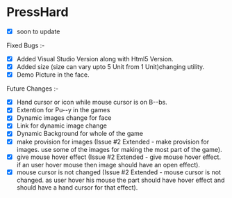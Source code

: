 PressHard
=========
- [x] soon to update

Fixed Bugs :-
- [x] Added Visual Studio Version along with Html5 Version.
- [x] Added size (size can vary upto 5 Unit from 1 Unit)changing utility.
- [x] Demo Picture in the face.

Future Changes :-
- [x] Hand cursor or icon while mouse cursor is on B--bs.
- [x] Extention for Pu--y in the games
- [x] Dynamic images change for face
- [x] Link for dynamic image change
- [x] Dynamic Background for whole of the game
- [x] make provision for images (Issue #2 Extended - make provision for images. use some of the images for making the most part of the game).
- [x] give mouse hover effect (Issue #2 Extended - give mouse hover effect. if an user hover mouse then image should have an open effect).
- [x] mouse cursor is not changed (Issue #2 Extended - mouse cursor is not changed. as user hover his mouse the part should have hover effect and should have a hand cursor for that effect).